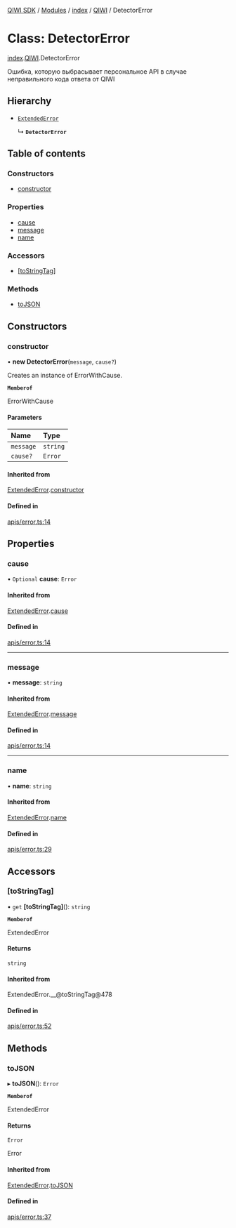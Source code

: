 [QIWI SDK](../README.md) / [Modules](../modules.md) / [index](../modules/index.md) / [QIWI](../modules/index.QIWI.md) / DetectorError

# Class: DetectorError

[index](../modules/index.md).[QIWI](../modules/index.QIWI.md).DetectorError

Ошибка, которую выбрасывает персональное API в случае
неправильного кода ответа от QIWI

## Hierarchy

- [`ExtendedError`](index._internal_.ExtendedError.md)

  ↳ **`DetectorError`**

## Table of contents

### Constructors

- [constructor](index.QIWI.DetectorError.md#constructor)

### Properties

- [cause](index.QIWI.DetectorError.md#cause)
- [message](index.QIWI.DetectorError.md#message)
- [name](index.QIWI.DetectorError.md#name)

### Accessors

- [[toStringTag]](index.QIWI.DetectorError.md#[tostringtag])

### Methods

- [toJSON](index.QIWI.DetectorError.md#tojson)

## Constructors

### constructor

• **new DetectorError**(`message`, `cause?`)

Creates an instance of ErrorWithCause.

**`Memberof`**

ErrorWithCause

#### Parameters

| Name | Type |
| :------ | :------ |
| `message` | `string` |
| `cause?` | `Error` |

#### Inherited from

[ExtendedError](index._internal_.ExtendedError.md).[constructor](index._internal_.ExtendedError.md#constructor)

#### Defined in

[apis/error.ts:14](https://github.com/AlexXanderGrib/node-qiwi-sdk/blob/b60f8c6/src/apis/error.ts#L14)

## Properties

### cause

• `Optional` **cause**: `Error`

#### Inherited from

[ExtendedError](index._internal_.ExtendedError.md).[cause](index._internal_.ExtendedError.md#cause)

#### Defined in

[apis/error.ts:14](https://github.com/AlexXanderGrib/node-qiwi-sdk/blob/b60f8c6/src/apis/error.ts#L14)

___

### message

• **message**: `string`

#### Inherited from

[ExtendedError](index._internal_.ExtendedError.md).[message](index._internal_.ExtendedError.md#message)

#### Defined in

[apis/error.ts:14](https://github.com/AlexXanderGrib/node-qiwi-sdk/blob/b60f8c6/src/apis/error.ts#L14)

___

### name

• **name**: `string`

#### Inherited from

[ExtendedError](index._internal_.ExtendedError.md).[name](index._internal_.ExtendedError.md#name)

#### Defined in

[apis/error.ts:29](https://github.com/AlexXanderGrib/node-qiwi-sdk/blob/b60f8c6/src/apis/error.ts#L29)

## Accessors

### [toStringTag]

• `get` **[toStringTag]**(): `string`

**`Memberof`**

ExtendedError

#### Returns

`string`

#### Inherited from

ExtendedError.\_\_@toStringTag@478

#### Defined in

[apis/error.ts:52](https://github.com/AlexXanderGrib/node-qiwi-sdk/blob/b60f8c6/src/apis/error.ts#L52)

## Methods

### toJSON

▸ **toJSON**(): `Error`

**`Memberof`**

ExtendedError

#### Returns

`Error`

Error

#### Inherited from

[ExtendedError](index._internal_.ExtendedError.md).[toJSON](index._internal_.ExtendedError.md#tojson)

#### Defined in

[apis/error.ts:37](https://github.com/AlexXanderGrib/node-qiwi-sdk/blob/b60f8c6/src/apis/error.ts#L37)
